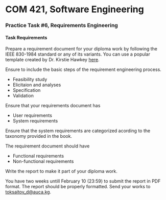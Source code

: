 # COM 421, Software Engineering
### Practice Task #6, Requirements Engineering

#### Task Requirements

Prepare a requirement document for your diploma work by following the IEEE
830-1984 standard or any of its variants. You can use a popular template created
 by Dr. Kirstie Hawkey [here](https://web.cs.dal.ca/~hawkey/3130/srs_template-ieee.doc).

Ensure to include the basic steps of the requirement engineering process.

* Feasibility study
* Elicitaion and analyses
* Specification
* Validation

Ensure that your requirements document has

* User requirements
* System requirements

Ensure that the system requirements are categorized acording to the taxonomy
provided in the book.

The requirement document should have

* Functional requirements
* Non-functional requirements

Write the report to make it part of your diploma work.

You have two weeks untill February 10 (23:59) to submit the report in PDF format.
The report should be properly formatted. Send your works to
<toksaitov_d@auca.kg>.


